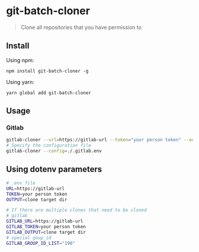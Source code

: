 # git-batch-cloner
> Clone all repositories that you have permission to

## Install

Using npm:

```console
npm install git-batch-cloner -g
```

Using yarn:

```console
yarn global add git-batch-cloner
```

## Usage

### Gitlab
```sh
gitlab-cloner --url=https://gitlab-url --token="your person token" --output="./repo"
# Specify the configuration file
gitlab-cloner --config=./.gitlab.env
```

## Using dotenv parameters

```sh
# .env file
URL=https://gitlab-url
TOKEN=your person token
OUTPUT=clone target dir

# If there are multiple clones that need to be cloned
# gitlab
GITLAB_URL=https://gitlab-url
GITLAB_TOKEN=your person token
GITLAB_OUTPUT=clone target dir
# special goup_id
GITLAB_GROUP_ID_LIST="190"

```


